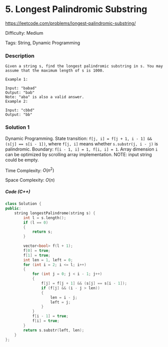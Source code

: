 # 5. Longest Palindromic Substring

<https://leetcode.com/problems/longest-palindromic-substring/>

Difficulty: Medium

Tags: String, Dynamic Programming

### Description
```plain
Given a string s, find the longest palindromic substring in s. You may assume that the maximum length of s is 1000.

Example 1:

Input: "babad"
Output: "bab"
Note: "aba" is also a valid answer.
Example 2:

Input: "cbbd"
Output: "bb"
```

### Solution 1
Dynamic Programming. State transition: `f[j, i] = f[j + 1, i - 1] && (s[j] == s[i - 1])`, where `f[j, i]` means whether `s.substr(j, i - j)` is palindromic. Boundary: `f[i - 1, i] = 1, f[i, i] = 1`. Array dimension `i` can be optimized by scrolling array implementation. NOTE: input string could be empty.

Time Complexity: $O(n^2)$

Space Complexity: $O(n)$

##### Code (C++)
```cpp
class Solution {
public:
    string longestPalindrome(string s) {
        int l = s.length();
        if (l == 0)
        {
            return s;
        }
        
        vector<bool> f(l + 1);
        f[0] = true;
        f[1] = true;
        int len = 1, left = 0;
        for (int i = 2; i <= l; i++)
        {
            for (int j = 0; j < i - 1; j++)
            {
                f[j] = f[j + 1] && (s[j] == s[i - 1]);
                if (f[j] && (i - j > len))
                {
                    len = i - j;
                    left = j;
                }
            }
            f[i - 1] = true;
            f[i] = true;
        }
        return s.substr(left, len);
    }
};
```
